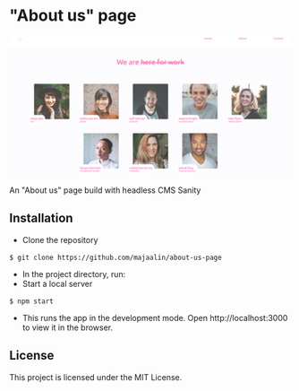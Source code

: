 # "About us" page

![Image description](readme.png)

An "About us" page build with headless CMS Sanity

## Installation
- Clone the repository
```
$ git clone https://github.com/majaalin/about-us-page
```
- In the project directory, run: 
- Start a local server
```
$ npm start
```
- This runs the app in the development mode. Open http://localhost:3000 to view it in the browser.

## License
This project is licensed under the MIT License.